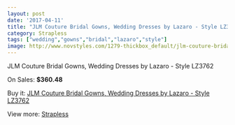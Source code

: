```yaml
---
layout: post
date: '2017-04-11'
title: "JLM Couture Bridal Gowns, Wedding Dresses by Lazaro - Style LZ3762"
category: Strapless
tags: ["wedding","gowns","bridal","lazaro","style"]
image: http://www.novstyles.com/1279-thickbox_default/jlm-couture-bridal-gowns-wedding-dresses-by-lazaro-style-lz3762.jpg
---
```

JLM Couture Bridal Gowns, Wedding Dresses by Lazaro - Style LZ3762

On Sales: **$360.48**
<a href="https://www.novstyles.com/en/strapless/730-jlm-couture-bridal-gowns-wedding-dresses-by-lazaro-style-lz3762.html"><amp-img layout="responsive" width="600" height="600" src="//www.novstyles.com/1279-thickbox_default/jlm-couture-bridal-gowns-wedding-dresses-by-lazaro-style-lz3762.jpg" alt="JLM Couture Bridal Gowns, Wedding Dresses by Lazaro - Style LZ3762 0" /></a>
<a href="https://www.novstyles.com/en/strapless/730-jlm-couture-bridal-gowns-wedding-dresses-by-lazaro-style-lz3762.html"><amp-img layout="responsive" width="600" height="600" src="//www.novstyles.com/1280-thickbox_default/jlm-couture-bridal-gowns-wedding-dresses-by-lazaro-style-lz3762.jpg" alt="JLM Couture Bridal Gowns, Wedding Dresses by Lazaro - Style LZ3762 1" /></a>

Buy it: [JLM Couture Bridal Gowns, Wedding Dresses by Lazaro - Style LZ3762](https://www.novstyles.com/en/strapless/730-jlm-couture-bridal-gowns-wedding-dresses-by-lazaro-style-lz3762.html "JLM Couture Bridal Gowns, Wedding Dresses by Lazaro - Style LZ3762")

View more: [Strapless](https://www.novstyles.com/en/6-strapless "Strapless")